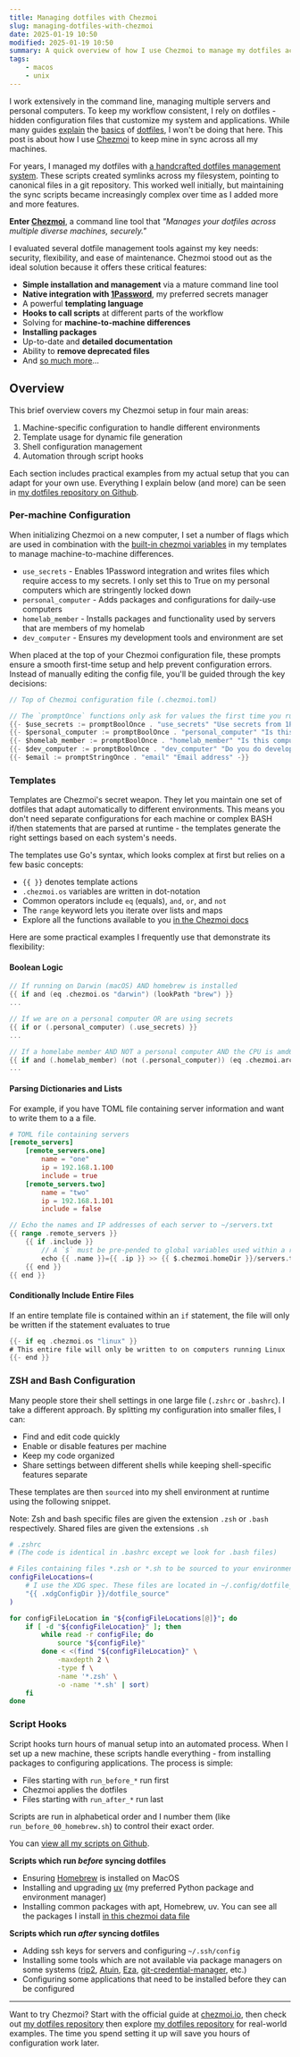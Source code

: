 ```yaml
---
title: Managing dotfiles with Chezmoi
slug: managing-dotfiles-with-chezmoi
date: 2025-01-19 10:50
modified: 2025-01-19 10:50
summary: A quick overview of how I use Chezmoi to manage my dotfiles across multiple machines.
tags:
    - macos
    - unix
---
```

I work extensively in the command line, managing multiple servers and personal computers. To keep my workflow consistent, I rely on dotfiles - hidden configuration files that customize my system and applications. While many guides [explain](https://www.freecodecamp.org/news/dotfiles-what-is-a-dot-file-and-how-to-create-it-in-mac-and-linux/) the [basics](https://www.daytona.io/dotfiles/ultimate-guide-to-dotfiles) of [dotfiles](https://effective-shell.com/part-5-building-your-toolkit/managing-your-dotfiles/), I won't be doing that here. This post is about how I use [Chezmoi](https://www.chezmoi.io/) to keep mine in sync across all my machines.

For years, I managed my dotfiles with [a handcrafted dotfiles management system](https://github.com/natelandau/dotfiles/tree/9246c6dc67a172dfcb99fe26682453701ec3bcea). These scripts created symlinks across my filesystem, pointing to canonical files in a git repository. This worked well initially, but maintaining the sync scripts became increasingly complex over time as I added more and more features.

**Enter [Chezmoi](https://www.chezmoi.io/)**, a command line tool that *"Manages your dotfiles across multiple diverse machines, securely."*

I evaluated several dotfile management tools against my key needs: security, flexibility, and ease of maintenance. Chezmoi stood out as the ideal solution because it offers these critical features:

- **Simple installation and management** via a mature command line tool
- **Native integration with [1Password](https://1password.com/)**, my preferred secrets manager
- A powerful **templating language**
- **Hooks to call scripts** at different parts of the workflow
- Solving for **machine-to-machine differences**
- **Installing packages**
- Up-to-date and **detailed documentation**
- Ability to **remove deprecated files**
- And [so much more](https://www.chezmoi.io/comparison-table/)…

## Overview

This brief overview covers my Chezmoi setup in four main areas:

1. Machine-specific configuration to handle different environments
2. Template usage for dynamic file generation
3. Shell configuration management
4. Automation through script hooks

Each section includes practical examples from my actual setup that you can adapt for your own use. Everything I explain below (and more) can be seen in [my dotfiles repository on Github](https://github.com/natelandau/dotfiles).

### Per-machine Configuration

When initializing Chezmoi on a new computer, I set a number of flags which are used in combination with the [built-in chezmoi variables](https://www.chezmoi.io/reference/templates/variables/) in my templates to manage machine-to-machine differences.

- `use_secrets` - Enables 1Password integration and writes files which require access to my secrets. I only set this to True on my personal computers which are stringently locked down
- `personal_computer` - Adds packages and configurations for daily-use computers
- `homelab_member` - Installs packages and functionality used by servers that are members of my homelab
- `dev_computer` - Ensures my development tools and environment are set

When placed at the top of your Chezmoi configuration file, these prompts ensure a smooth first-time setup and help prevent configuration errors. Instead of manually editing the config file, you'll be guided through the key decisions:

```go
// Top of Chezmoi configuration file (.chezmoi.toml)

// The `promptOnce` functions only ask for values the first time you run Chezmoi, storing your answers for future use.
{{- $use_secrets := promptBoolOnce . "use_secrets" "Use secrets from 1Password? (true/false)" -}}
{{- $personal_computer := promptBoolOnce . "personal_computer" "Is this a personal computer for daily driving? (true/false)" -}}
{{- $homelab_member := promptBoolOnce . "homelab_member" "Is this computer in the homelab? (true/false)" -}}
{{- $dev_computer := promptBoolOnce . "dev_computer" "Do you do development on this computer? (true/false)" -}}
{{- $email := promptStringOnce . "email" "Email address" -}}
```

### Templates

Templates are Chezmoi's secret weapon. They let you maintain one set of dotfiles that adapt automatically to different environments. This means you don't need separate configurations for each machine or complex BASH if/then statements that are parsed at runtime - the templates generate the right settings based on each system's needs.

The templates use Go's syntax, which looks complex at first but relies on a few basic concepts:

- `{{ }}` denotes template actions
- `.chezmoi.os` variables are written in dot-notation
- Common operators include `eq` (equals), `and`, `or`, and `not`
- The `range` keyword lets you iterate over lists and maps
- Explore all the functions available to you [in the Chezmoi docs](https://www.chezmoi.io/reference/templates/functions/)

Here are some practical examples I frequently use that demonstrate its flexibility:

#### Boolean Logic

```go
// If running on Darwin (macOS) AND homebrew is installed
{{ if and (eq .chezmoi.os "darwin") (lookPath "brew") }}
...

// If we are on a personal computer OR are using secrets
{{ if or (.personal_computer) (.use_secrets) }}
...

// If a homelabe member AND NOT a personal computer AND the CPU is amd64
{{ if and (.homelab_member) (not (.personal_computer)) (eq .chezmoi.arch "amd64" ) }}
...
```

#### Parsing Dictionaries and Lists

For example, if you have TOML file containing server information and want to write them to a a file.

```toml
# TOML file containing servers
[remote_servers]
	[remote_servers.one]
		name = "one"
		ip = 192.168.1.100
		include = true
	[remote_servers.two]
		name = "two"
		ip = 192.168.1.101
		include = false
```

```go
// Echo the names and IP addresses of each server to ~/servers.txt
{{ range .remote_servers }}
	{{ if .include }}
		// A `$` must be pre-pended to global variables used within a range
		echo {{ .name }}={{ .ip }} >> {{ $.chezmoi.homeDir }}/servers.txt
	{{ end }}
{{ end }}
```

#### Conditionally Include Entire Files

If an entire template file is contained within an `if` statement, the file will only be written if the statement evaluates to true

```go
{{- if eq .chezmoi.os "linux" }}
# This entire file will only be written to on computers running Linux
{{- end }}
```

### ZSH and Bash Configuration

Many people store their shell settings in one large file (`.zshrc` or `.bashrc`). I take a different approach. By splitting my configuration into smaller files, I can:

- Find and edit code quickly
- Enable or disable features per machine
- Keep my code organized
- Share settings between different shells while keeping shell-specific features separate

 These templates are then `sourced` into my shell environment at runtime using the following snippet.

Note: Zsh and bash specific files are given the extension `.zsh` or `.bash` respectively. Shared files are given the extensions `.sh`

```bash
# .zshrc
# (The code is identical in .bashrc except we look for .bash files)

# Files containing files *.zsh or *.sh to be sourced to your environment
configFileLocations=(
	# I use the XDG spec. These files are located in ~/.config/dotfile_source
    "{{ .xdgConfigDir }}/dotfile_source"
)

for configFileLocation in "${configFileLocations[@]}"; do
    if [ -d "${configFileLocation}" ]; then
        while read -r configFile; do
            source "${configFile}"
        done < <(find "${configFileLocation}" \
            -maxdepth 2 \
            -type f \
            -name '*.zsh' \
            -o -name '*.sh' | sort)
    fi
done
```

### Script Hooks

Script hooks turn hours of manual setup into an automated process. When I set up a new machine, these scripts handle everything - from installing packages to configuring applications. The process is simple:

- Files starting with `run_before_*` run first
- Chezmoi applies the dotfiles
- Files starting with `run_after_*` run last

Scripts are run in alphabetical order and I number them (like `run_before_00_homebrew.sh`) to control their exact order.

You can [view all my scripts on Github](https://github.com/natelandau/dotfiles/tree/master/dotfiles/.chezmoiscripts).

**Scripts which run *before* syncing dotfiles**

- Ensuring [Homebrew](https://brew.sh/) is installed on MacOS
- Installing and upgrading [uv](https://docs.astral.sh/uv/) (my preferred Python package and environment manager)
- Installing common packages with apt, Homebrew, uv. You can see all the packages I install [in this chezmoi data file](https://github.com/natelandau/dotfiles/blob/master/dotfiles/.chezmoidata/packages.toml)

**Scripts which run *after* syncing dotfiles**

- Adding ssh keys for servers and configuring `~/.ssh/config`
- Installing some tools which are not available via package managers on some systems ([rip2](https://github.com/MilesCranmer/rip2), [Atuin](https://atuin.sh/), [Eza](https://eza.rocks/), [git-credential-manager](https://github.com/git-ecosystem/git-credential-manager), etc.)
- Configuring some applications that need to be installed before they can be configured
---
Want to try Chezmoi? Start with the official guide at [chezmoi.io](https://www.chezmoi.io/), then check out [my dotfiles repository](https://github.com/natelandau/dotfiles) then explore [my dotfiles repository](https://github.com/natelandau/dotfiles) for real-world examples. The time you spend setting it up will save you hours of configuration work later.
